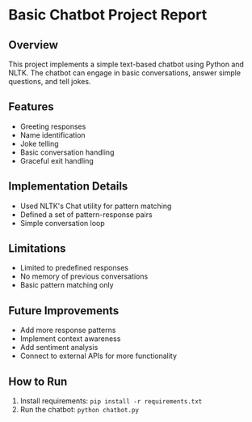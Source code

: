 # Basic Chatbot Project Report

## Overview
This project implements a simple text-based chatbot using Python and NLTK. The chatbot can engage in basic conversations, answer simple questions, and tell jokes.

## Features
- Greeting responses
- Name identification
- Joke telling
- Basic conversation handling
- Graceful exit handling

## Implementation Details
- Used NLTK's Chat utility for pattern matching
- Defined a set of pattern-response pairs
- Simple conversation loop

## Limitations
- Limited to predefined responses
- No memory of previous conversations
- Basic pattern matching only

## Future Improvements
- Add more response patterns
- Implement context awareness
- Add sentiment analysis
- Connect to external APIs for more functionality

## How to Run
1. Install requirements: `pip install -r requirements.txt`
2. Run the chatbot: `python chatbot.py`

